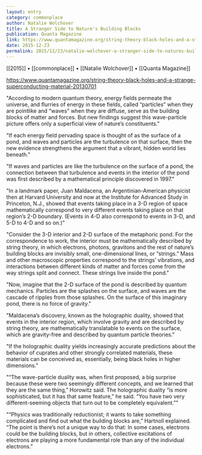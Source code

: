 ```yaml
---
layout: entry
category: commonplace
author: Natalie Wolchover
title: A Stranger Side to Nature's Building Blocks
publication: Quanta Magazine
link: https://www.quantamagazine.org/string-theory-black-holes-and-a-strange-superconducting-material-20130701
date: 2015-12-23
permalink: 2015/12/23/natalie-wolchover-a-stranger-side-to-natures-building-blocks
---
```


[[2015]] • [[commonplace]] • [[Natalie Wolchover]] • [[Quanta Magazine]]

https://www.quantamagazine.org/string-theory-black-holes-and-a-strange-superconducting-material-20130701

"According to modern quantum theory, energy fields permeate the universe, and flurries of energy in these fields, called “particles” when they are pointlike and “waves” when they are diffuse, serve as the building blocks of matter and forces. But new findings suggest this wave-particle picture offers only a superficial view of nature’s constituents."

"If each energy field pervading space is thought of as the surface of a pond, and waves and particles are the turbulence on that surface, then the new evidence strengthens the argument that a vibrant, hidden world lies beneath."

"If waves and particles are like the turbulence on the surface of a pond, the connection between that turbulence and events in the interior of the pond was first described by a mathematical principle discovered in 1997."

"In a landmark paper, Juan Maldacena, an Argentinian-American physicist then at Harvard University and now at the Institute for Advanced Study in Princeton, N.J., showed that events taking place in a 3-D region of space mathematically correspond to very different events taking place on that region’s 2-D boundary. (Events in 4-D also correspond to events in 3-D, and 5-D to 4-D and so on.)"

"Consider the 3-D interior and 2-D surface of the metaphoric pond. For the correspondence to work, the interior must be mathematically described by string theory, in which electrons, photons, gravitons and the rest of nature’s building blocks are invisibly small, one-dimensional lines, or “strings.” Mass and other macroscopic properties correspond to the strings’ vibrations, and interactions between different kinds of matter and forces come from the way strings split and connect. These strings live inside the pond."

"Now, imagine that the 2-D surface of the pond is described by quantum mechanics. Particles are the splashes on the surface, and waves are the cascade of ripples from those splashes. On the surface of this imaginary pond, there is no force of gravity."

"Maldacena’s discovery, known as the holographic duality, showed that events in the interior region, which involve gravity and are described by string theory, are mathematically translatable to events on the surface, which are gravity-free and described by quantum particle theories."

"If the holographic duality yields increasingly accurate predictions about the behavior of cuprates and other strongly correlated materials, these materials can be conceived as, essentially, being black holes in higher dimensions."

"“The wave-particle duality was, when first proposed, a big surprise because these were two seemingly different concepts, and we learned that they are the same thing,” Horowitz said. The holographic duality “is more sophisticated, but it has that same feature,” he said. “You have two very different-seeming objects that turn out to be completely equivalent.”"

"“Physics was traditionally reductionist; it wants to take something complicated and find out what the building blocks are,” Hartnoll explained. “The point is there’s not a unique way to do that: In some cases, electrons could be the building blocks, but in others, collective excitations of electrons are playing a more fundamental role than any of the individual electrons."
